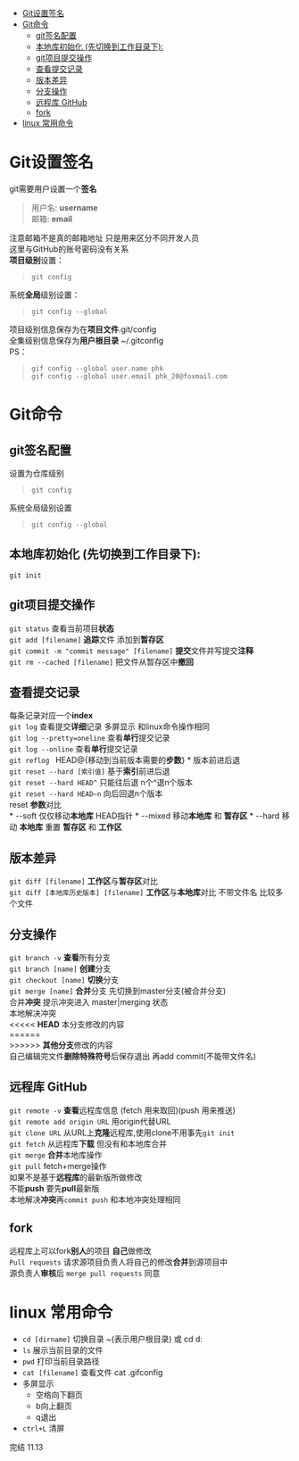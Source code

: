 <link rel="stylesheet" type="text/css" href="mkcss.css">


- [Git设置签名](#git%e8%ae%be%e7%bd%ae%e7%ad%be%e5%90%8d)
- [Git命令](#git%e5%91%bd%e4%bb%a4)
  - [git签名配置](#git%e7%ad%be%e5%90%8d%e9%85%8d%e7%bd%ae)
  - [本地库初始化 (先切换到工作目录下):](#%e6%9c%ac%e5%9c%b0%e5%ba%93%e5%88%9d%e5%a7%8b%e5%8c%96-%e5%85%88%e5%88%87%e6%8d%a2%e5%88%b0%e5%b7%a5%e4%bd%9c%e7%9b%ae%e5%bd%95%e4%b8%8b)
  - [git项目提交操作](#git%e9%a1%b9%e7%9b%ae%e6%8f%90%e4%ba%a4%e6%93%8d%e4%bd%9c)
  - [查看提交记录](#%e6%9f%a5%e7%9c%8b%e6%8f%90%e4%ba%a4%e8%ae%b0%e5%bd%95)
  - [版本差异](#%e7%89%88%e6%9c%ac%e5%b7%ae%e5%bc%82)
  - [分支操作](#%e5%88%86%e6%94%af%e6%93%8d%e4%bd%9c)
  - [远程库 GitHub](#%e8%bf%9c%e7%a8%8b%e5%ba%93-github)
  - [fork](#fork)
- [linux 常用命令](#linux-%e5%b8%b8%e7%94%a8%e5%91%bd%e4%bb%a4)
# Git设置签名  
git需要用户设置一个**签名**  
> 用户名: **username**  
> 邮箱: **email**  

注意邮箱不是真的邮箱地址 只是用来区分不同开发人员  
这里与GitHub的账号密码没有关系  
**项目级别**设置：
>  `git config`  

系统**全局**级别设置：
> `git config --global`

项目级别信息保存为在**项目文件**.git/config   
全集级别信息保存为**用户根目录** ~/.gitconfig   
PS：
> `gif config --global user.name phk`  
> `gif config --global user.email phk_20@foxmail.com`

# Git命令
## git签名配置  
设置为仓库级别  
>`git config`  

系统全局级别设置  
> `git config --global` 
## 本地库初始化 (先切换到工作目录下):   
`git init `
## git项目提交操作  
`git status` 查看当前项目**状态**  
`git add [filename]` **追踪**文件 添加到**暂存区**  
`git commit -m "commit message" [filename]` **提交**文件并写提交**注释**  
`git rm --cached [filename]` 把文件从暂存区中**撤回**  
## 查看提交记录  
每条记录对应一个**index**  
`git log` 查看提交**详细**记录 多屏显示 和linux命令操作相同  
`git log --pretty=oneline` 查看**单行**提交记录  
`git log --online` 查看**单行**提交记录  
`git reflog `   HEAD@{移动到当前版本需要的**步数**}
    * 版本前进后退   
        `git reset --hard [索引值]` 基于**索引**前进后退  
        `git reset --hard HEAD^` 只能往后退 n个^退n个版本  
        `git reset --hard HEAD~n` 向后回退n个版本  
    reset **参数**对比  
    * --soft 仅仅移动**本地库** HEAD指针
    * --mixed 移动**本地库** 和 **暂存区**
    * --hard 移动 **本地库** 重置 **暂存区** 和 **工作区**  
## 版本差异  
`git diff [filename]` **工作区**与**暂存区**对比  
`git diff [本地库历史版本] [filename]` **工作区**与**本地库**对比 不带文件名 比较多个文件

## 分支操作
`git branch -v` **查看**所有分支  
`git branch [name]` **创建**分支  
`git checkout [name]` **切换**分支  
`git merge [name]` **合并**分支 先切换到master分支(被合并分支)  
合并**冲突**
提示冲突进入 master|merging 状态  
本地解决冲突  
 <<<<< **HEAD**  本分支修改的内容  
 \======  
 \>>>>>>  **其他分支**修改的内容  
自己编辑完文件**删除特殊符号**后保存退出 再add commit(不能带文件名)

## 远程库 GitHub  
`git remote -v` **查看**远程库信息 (fetch 用来取回)(push 用来推送)  
`git remote add origin URL` 用origin代替URL  
`git clone URL` 从URL上**克隆**远程库,使用clone不用事先`git init`  
`git fetch` 从远程库**下载** 但没有和本地库合并  
`git merge` **合并**本地库操作  
`git pull` fetch+merge操作  
如果不是基于**远程库**的最新版所做修改  
不能**push** 要先**pull**最新版  
本地解决**冲突**再`commit push` 和本地冲突处理相同
## fork  
远程库上可以fork**别人**的项目 **自己**做修改  
`Pull requests` 请求源项目负责人将自己的修改**合并**到源项目中  
源负责人**审核**后 `merge pull requests` 同意
    
 
# linux 常用命令
* `cd [dirname]` 切换目录 ~(表示用户根目录) 或 cd d:
* `ls` 展示当前目录的文件
* `pwd` 打印当前目录路径
* `cat [filename]` 查看文件 cat .gifconfig
* 多屏显示
    * 空格向下翻页
    * b向上翻页
    * q退出
* `ctrl+L` 清屏 

完结 11.13